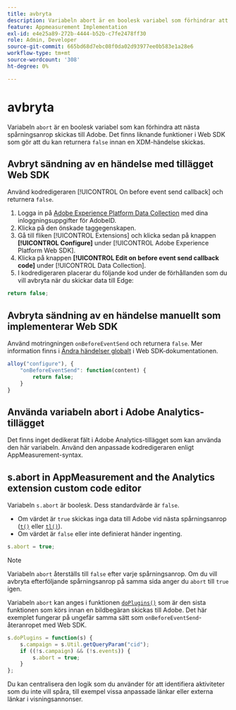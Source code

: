 ```yaml
---
title: avbryta
description: Variabeln abort är en boolesk variabel som förhindrar att en träff skickas till Adobe datainsamlingsservrar.
feature: Appmeasurement Implementation
exl-id: e4e25a89-272b-4444-b52b-c7fe2478ff30
role: Admin, Developer
source-git-commit: 665bd68d7ebc08f0da02d93977ee0b583e1a28e6
workflow-type: tm+mt
source-wordcount: '308'
ht-degree: 0%

---
```


# avbryta

Variabeln `abort` är en boolesk variabel som kan förhindra att nästa spårningsanrop skickas till Adobe. Det finns liknande funktioner i Web SDK som gör att du kan returnera `false` innan en XDM-händelse skickas.

## Avbryt sändning av en händelse med tillägget Web SDK

Använd kodredigeraren [!UICONTROL On before event send callback] och returnera `false`.

1. Logga in på [Adobe Experience Platform Data Collection](https://experience.adobe.com/data-collection) med dina inloggningsuppgifter för AdobeID.
1. Klicka på den önskade taggegenskapen.
1. Gå till fliken [!UICONTROL Extensions] och klicka sedan på knappen **[!UICONTROL Configure]** under [!UICONTROL Adobe Experience Platform Web SDK].
1. Klicka på knappen **[!UICONTROL Edit on before event send callback code]** under [!UICONTROL Data Collection].
1. I kodredigeraren placerar du följande kod under de förhållanden som du vill avbryta när du skickar data till Edge:

```js
return false;
```

## Avbryta sändning av en händelse manuellt som implementerar Web SDK

Använd motringningen `onBeforeEventSend` och returnera `false`. Mer information finns i [Ändra händelser globalt](https://experienceleague.adobe.com/docs/experience-platform/edge/fundamentals/tracking-events.html?lang=sv-SE#modifying-events-globally) i Web SDK-dokumentationen.

```js
alloy("configure"), {
    "onBeforeEventSend": function(content) {
        return false;
    }
}
```

## Använda variabeln abort i Adobe Analytics-tillägget

Det finns inget dedikerat fält i Adobe Analytics-tillägget som kan använda den här variabeln. Använd den anpassade kodredigeraren enligt AppMeasurement-syntax.

## s.abort in AppMeasurement and the Analytics extension custom code editor

Variabeln `s.abort` är boolesk. Dess standardvärde är `false`.

* Om värdet är `true` skickas inga data till Adobe vid nästa spårningsanrop ([`t()`](../functions/t-method.md) eller [`tl()`](../functions/tl-method.md)).
* Om värdet är `false` eller inte definierat händer ingenting.

```js
s.abort = true;
```

>[!NOTE]
>
>Variabeln `abort` återställs till `false` efter varje spårningsanrop. Om du vill avbryta efterföljande spårningsanrop på samma sida anger du `abort` till `true` igen.

Variabeln `abort` kan anges i funktionen [`doPlugins()`](../functions/doplugins.md) som är den sista funktionen som körs innan en bildbegäran skickas till Adobe. Det här exemplet fungerar på ungefär samma sätt som `onBeforeEventSend`-återanropet med Web SDK.

```js
s.doPlugins = function(s) {
    s.campaign = s.Util.getQueryParam("cid");
    if ((!s.campaign) && (!s.events)) {
        s.abort = true;
    }
};
```

Du kan centralisera den logik som du använder för att identifiera aktiviteter som du inte vill spåra, till exempel vissa anpassade länkar eller externa länkar i visningsannonser.
